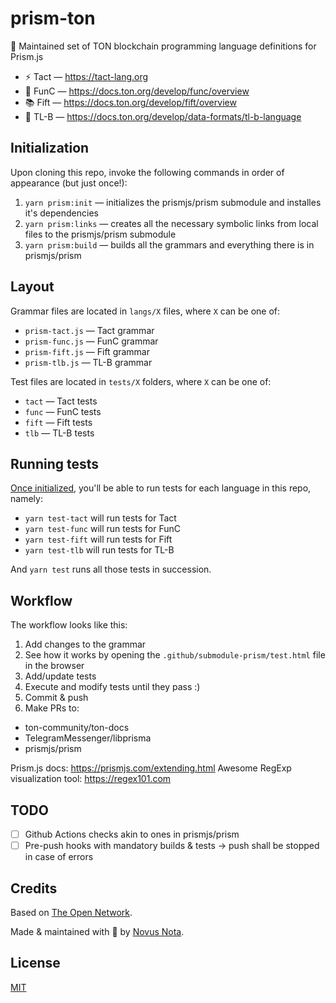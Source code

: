 # prism-ton

🔺 Maintained set of TON blockchain programming language definitions for Prism.js

* ⚡ Tact — https://tact-lang.org
* 💎 FunC — https://docs.ton.org/develop/func/overview
* 📚 Fift — https://docs.ton.org/develop/fift/overview
* 📄 TL-B — https://docs.ton.org/develop/data-formats/tl-b-language

## Initialization

Upon cloning this repo, invoke the following commands in order of appearance (but just once!):

1. `yarn prism:init` — initializes the prismjs/prism submodule and installes it's dependencies
2. `yarn prism:links` — creates all the necessary symbolic links from local files to the prismjs/prism submodule
3. `yarn prism:build` — builds all the grammars and everything there is in prismjs/prism

## Layout

Grammar files are located in `langs/X` files, where `X` can be one of:

* `prism-tact.js` — Tact grammar
* `prism-func.js` — FunC grammar
* `prism-fift.js` — Fift grammar
* `prism-tlb.js` — TL-B grammar

Test files are located in `tests/X` folders, where `X` can be one of:

* `tact` — Tact tests
* `func` — FunC tests
* `fift` — Fift tests
* `tlb` — TL-B tests

## Running tests

[Once initialized](#initialization), you'll be able to run tests for each language in this repo, namely:

* `yarn test-tact` will run tests for Tact
* `yarn test-func` will run tests for FunC
* `yarn test-fift` will run tests for Fift
* `yarn test-tlb` will run tests for TL-B

And `yarn test` runs all those tests in succession.

## Workflow

The workflow looks like this:

1. Add changes to the grammar
2. See how it works by opening the `.github/submodule-prism/test.html` file in the browser
3. Add/update tests
4. Execute and modify tests until they pass :)
5. Commit & push
6. Make PRs to:
  * ton-community/ton-docs
  * TelegramMessenger/libprisma
  * prismjs/prism

Prism.js docs: https://prismjs.com/extending.html
Awesome RegExp visualization tool: https://regex101.com

## TODO

* [ ] Github Actions checks akin to ones in prismjs/prism
* [ ] Pre-push hooks with mandatory builds & tests -> push shall be stopped in case of errors

## Credits

Based on [The Open Network](https://ton.org).

Made & maintained with 🤍 by [Novus Nota](https://github.com/novusnota).

## License

[MIT](LICENSE)
